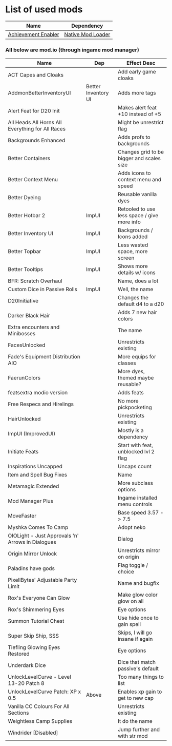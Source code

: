 # List of used mods 

| Name | Dependency |
| -    | -          |
| [Achievement Enabler](https://www.nexusmods.com/baldursgate3/mods/668?tab=files) | [Native Mod Loader](https://www.nexusmods.com/baldursgate3/mods/944?tab=files) |


### All below are mod.io (through ingame mod manager)  

| Name | Dep | Effect Desc |
| -    |   - |           - |
| ACT Capes and Cloaks     |  |                    Add early game cloaks  |
| AddmonBetterInventoryUI  | Better Inventory UI        | Adds more tags  |
| Alert Feat for D20 Init  |  |       Makes alert feat +10 instead of +5  |
| All Heads All Horns All Everything for All Races |  | Might be unrestrict flag |
| Backgrounds Enhanced     |  |                 Adds profs to backgrounds |
| Better Containers        |  | Changes grid to be bigger and scales size |
| Better Context Menu      |  |     Adds icons to context menu and speed  |
| Better Dyeing            |  |                    Reusable vanilla dyes  |
| Better Hotbar 2  | ImpUI | Retooled to use less space / give more info  |
| Better Inventory UI      | ImpUI |           Backgrounds / Icons added  |
| Better Topbar            | ImpUI |      Less wasted space, more screen  |
| Better Tooltips          | ImpUI |         Shows more details w/ icons  |
| BFR: Scratch Overhaul    |       |                    Name, does a lot  |
| Custom Dice in Passive Rolls     | ImpUI |              Well, the name  |
| D20Initiative            |       |     Changes the default d4 to a d20  |
| Darker Black Hair        |       |              Adds 7 new hair colors  |
| Extra encounters and Minibosses  |       |                    The name  |
| FacesUnlocked            |       |                Unrestricts existing  |
| Fade's Equipment Distribution AIO |      |     More equips for classes  |
| FaerunColors             |       |   More dyes, themed maybe reusable?  |
| featsextra modio version |       |                          Adds feats  |
| Free Respecs and Hirelings |     |                No more pickpocketing |
| HairUnlocked             |       |                Unrestricts existing  |
| ImpUI (ImprovedUI)       |       |              Mostly is a dependency  |
| Initiate Feats           |     | Start with feat, unblocked lvl 2 flag  |
| Inspirations Uncapped    |       |                        Uncaps count  |
| Item and Spell Bug Fixes |       |                                Name  |
| Metamagic Extended       |       |               More subclass options  |
| Mod Manager Plus         |       |      Ingame installed menu controls  |
| MoveFaster               |       |              Base speed 3.57 -> 7.5  |
| Myshka Comes To Camp     |       |                           Adopt neko |
| OIOLight - Just Approvals 'n' Arrows in Dialogues |           | Dialog  |
| Origin Mirror Unlock     |       |         Unrestricts mirror on origin |
| Paladins have gods       |       |                Flag toggle / choice  |
| PixellBytes' Adjustable Party Limit |             |    Name and bugfix  |
| Rox's Everyone Can Glow  |       |          Make glow color glow on all |
| Rox's Shimmering Eyes    |       |                         Eye options  |
| Summon Tutorial Chest    |       |       Use hide once to gain spell    |
| Super Skip Ship, SSS     |       |    Skips, I will go insane if again  |
| Tiefling Glowing Eyes Restored   |  |                      Eye options  |
| Underdark Dice           |       |   Dice that match passive's default  |
| UnlockLevelCurve - Level 13-20 Patch 8 |     | Too many things to list  |
| UnlockLevelCurve Patch: XP x 0.5 | Above | Enables xp gain to get to new cap |
| Vanilla CC Colours For All Sections  |          | Unrestricts existing  |
| Weightless Camp Supplies |       |                       It do the name |
| Windrider     [Disabled] |       |       Jump further and with str mod  |
